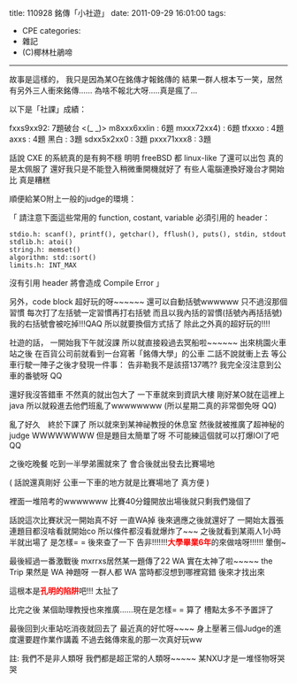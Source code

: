 title: 110928 銘傳「小社遊」
date: 2011-09-29 16:01:00
tags:
- CPE
categories:
- 雜記
- (C)椰林杜鵑啼
---

故事是這樣的，
我只是因為某O在銘傳才報銘傳的
結果一群人根本ㄎ一笑，居然有另外三人衝來銘傳......
為啥不報北大呀.....真是瘋了...

以下是「社課」成績：

fxxs9xx92: 7題破台 <(_ _)>
m8xxx6xxlin : 6題
mxxx72xx4) : 6題
tfxxxo : 4題
axxs : 4題
黑白 : 3題
sdxx5x2xx0 : 3題
pxxx71xxx8 : 3題

<!-- more -->

話說 CXE 的系統真的是有夠不穩
明明 freeBSD 都 linux-like 了還可以出包
真的是太佩服了
還好我只是不能登入稍微重開機就好了
有些人電腦連換好幾台才開始比
真是糟糕

順便給某O附上一般的judge的環境：

「
請注意下面這些常用的 function, costant, variable 必須引用的 header：

```
stdio.h: scanf(), printf(), getchar(), fflush(), puts(), stdin, stdout
stdlib.h: atoi()
string.h: memset()
algorithm: std::sort()
limits.h: INT_MAX
```

沒有引用 header 將會造成 Compile Error
」

另外，code block 超好玩的呀\~\~\~\~\~\~
還可以自動括號wwwwww
只不過沒那個習慣
每次打了左括號一定習慣再打右括號
而且以我內括的習慣(括號內再括括號)
我的右括號會被吃掉!!!QAQ
所以就要換個方式括了
除此之外真的超好玩的!!!!

社遊的話，
一開始我下午就沒課
所以就直接殺過去冥船啦\~\~\~\~\~\~
出來桃園火車站之後
在百貨公司前就看到一台寫著「銘傳大學」的公車
二話不說就衝上去
等公車行駛一陣子之後才發現一件事：
告非勒我不是該搭137嗎??
我完全沒注意到公車的番號呀 QQ

還好我沒答錯車
不然真的就出包大了
一下車就來到資訊大樓
剛好某O就在這裡上java
所以就殺進去他們班亂了wwwwwwww
(所以星期二真的非常御免呀 QQ)

亂了好久　終於下課了
所以就來到某神祕教授的休息室
然後就被推廣了超神秘的judge WWWWWWWW
但是題目太簡單了呀
不可能練這個就可以打爆IOI了吧QQ

之後吃晚餐
吃到一半學弟團就來了
會合後就出發去比賽場地

(
話說還真剛好
公車一下車的地方就是比賽場地了
真方便
)

裡面一堆陪考的wwwwwww
比賽40分鐘開放出場後就只剩我們幾個了

話說這次比賽狀況一開始真不好
一直WA掉
後來適應之後就還好了
一開始太囂張連題目都沒啥看就開始co
所以條件都沒看就爆炸了\~\~\~
之後就看到某兩人1小時半就出場了
是怎樣= =
後來查了一下
告非!!!!!!!<span style="color: red;"><strong>大學畢業6年</strong></span>的來做啥呀!!!!!!
暈倒\~

最後經過一番激戰後
mxrrxs居然某一題傳了22 WA 實在太神了啦\~\~\~\~\~
the Trip 果然是 WA 神題呀
一群人都 WA
當時都沒想到哪裡寫錯
後來才找出來

這根本是<span style="color: red;"><strong>孔明的陷阱</strong></span>吧!!!
太扯了

比完之後
某個助理教授也來推廣......現在是怎樣= =
算了
槽點太多不予置評了

最後回到火車站吃消夜就回去了
最近真的好忙呀\~\~\~\~
身上壓著三個Judge的進度還要趕作業作講義
不過去銘傳來亂的那一次真好玩ww

註: 我們不是非人類呀
我們都是超正常的人類呀\~\~\~\~\~
某NXU才是一堆怪物呀哭哭
